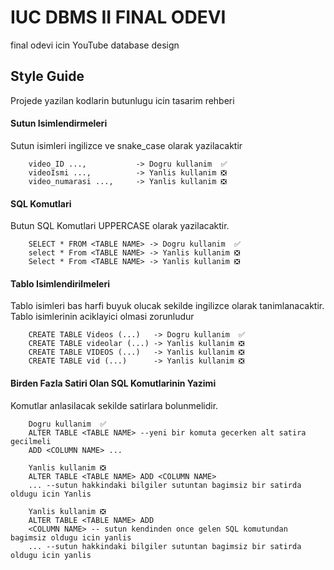 # IUC DBMS II FINAL ODEVI

final odevi icin YouTube database design

## Style Guide

Projede yazilan kodlarin butunlugu icin tasarim rehberi

#### Sutun Isimlendirmeleri
Sutun isimleri ingilizce ve snake_case olarak yazilacaktir
```
    video_ID ...,           -> Dogru kullanim  ✅
    videoIsmi ...,          -> Yanlis kullanim ❎
    video_numarasi ...,     -> Yanlis kullanim ❎
```
#### SQL Komutlari
Butun SQL Komutlari UPPERCASE olarak yazilacaktir.

```
    SELECT * FROM <TABLE NAME> -> Dogru kullanim  ✅
    select * From <TABLE NAME> -> Yanlis kullanim ❎
    Select * From <TABLE NAME> -> Yanlis kullanim ❎
```

#### Tablo Isimlendirilmeleri
Tablo isimleri bas harfi buyuk olucak sekilde ingilizce olarak tanimlanacaktir. Tablo isimlerinin aciklayici olmasi zorunludur

```
    CREATE TABLE Videos (...)   -> Dogru kullanim  ✅
    CREATE TABLE videolar (...) -> Yanlis kullanim ❎
    CREATE TABLE VIDEOS (...)   -> Yanlis kullanim ❎
    CREATE TABLE vid (...)      -> Yanlis kullanim ❎
```

#### Birden Fazla Satiri Olan SQL Komutlarinin Yazimi
Komutlar anlasilacak sekilde satirlara bolunmelidir.

```
    Dogru kullanim  ✅
    ALTER TABLE <TABLE NAME> --yeni bir komuta gecerken alt satira gecilmeli
    ADD <COLUMN NAME> ...   

    Yanlis kullanim ❎
    ALTER TABLE <TABLE NAME> ADD <COLUMN NAME> 
    ... --sutun hakkindaki bilgiler sutuntan bagimsiz bir satirda oldugu icin Yanlis
    
    Yanlis kullanim ❎
    ALTER TABLE <TABLE NAME> ADD 
    <COLUMN NAME> -- sutun kendinden once gelen SQL komutundan bagimsiz oldugu icin yanlis
    ... --sutun hakkindaki bilgiler sutuntan bagimsiz bir satirda oldugu icin yanlis
```

